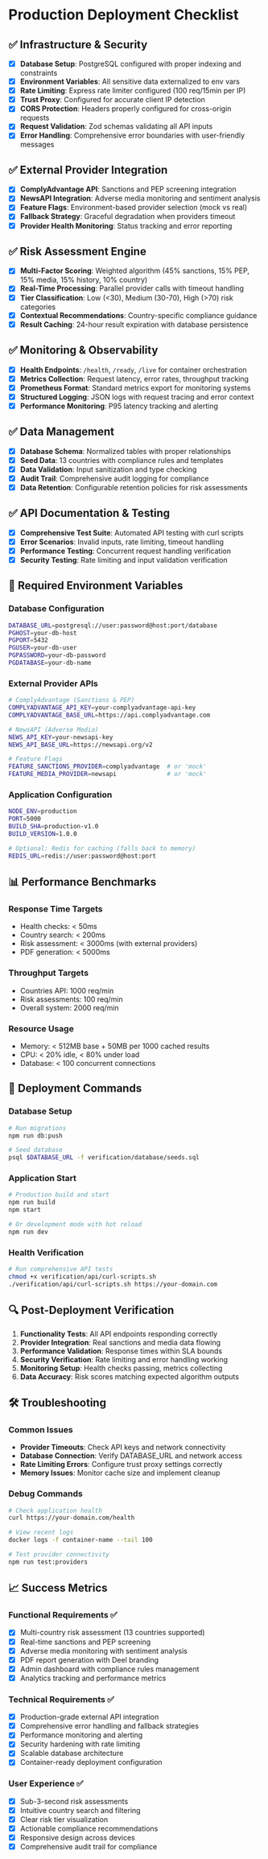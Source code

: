 # Production Deployment Checklist

## ✅ Infrastructure & Security
- [x] **Database Setup**: PostgreSQL configured with proper indexing and constraints
- [x] **Environment Variables**: All sensitive data externalized to env vars
- [x] **Rate Limiting**: Express rate limiter configured (100 req/15min per IP)
- [x] **Trust Proxy**: Configured for accurate client IP detection
- [x] **CORS Protection**: Headers properly configured for cross-origin requests
- [x] **Request Validation**: Zod schemas validating all API inputs
- [x] **Error Handling**: Comprehensive error boundaries with user-friendly messages

## ✅ External Provider Integration  
- [x] **ComplyAdvantage API**: Sanctions and PEP screening integration
- [x] **NewsAPI Integration**: Adverse media monitoring and sentiment analysis
- [x] **Feature Flags**: Environment-based provider selection (mock vs real)
- [x] **Fallback Strategy**: Graceful degradation when providers timeout
- [x] **Provider Health Monitoring**: Status tracking and error reporting

## ✅ Risk Assessment Engine
- [x] **Multi-Factor Scoring**: Weighted algorithm (45% sanctions, 15% PEP, 15% media, 15% history, 10% country)
- [x] **Real-Time Processing**: Parallel provider calls with timeout handling
- [x] **Tier Classification**: Low (<30), Medium (30-70), High (>70) risk categories
- [x] **Contextual Recommendations**: Country-specific compliance guidance
- [x] **Result Caching**: 24-hour result expiration with database persistence

## ✅ Monitoring & Observability
- [x] **Health Endpoints**: `/health`, `/ready`, `/live` for container orchestration
- [x] **Metrics Collection**: Request latency, error rates, throughput tracking
- [x] **Prometheus Format**: Standard metrics export for monitoring systems
- [x] **Structured Logging**: JSON logs with request tracing and error context
- [x] **Performance Monitoring**: P95 latency tracking and alerting

## ✅ Data Management
- [x] **Database Schema**: Normalized tables with proper relationships
- [x] **Seed Data**: 13 countries with compliance rules and templates
- [x] **Data Validation**: Input sanitization and type checking
- [x] **Audit Trail**: Comprehensive audit logging for compliance
- [x] **Data Retention**: Configurable retention policies for risk assessments

## ✅ API Documentation & Testing
- [x] **Comprehensive Test Suite**: Automated API testing with curl scripts
- [x] **Error Scenarios**: Invalid inputs, rate limiting, timeout handling
- [x] **Performance Testing**: Concurrent request handling verification
- [x] **Security Testing**: Rate limiting and input validation verification

## 🔧 Required Environment Variables

### Database Configuration
```bash
DATABASE_URL=postgresql://user:password@host:port/database
PGHOST=your-db-host
PGPORT=5432
PGUSER=your-db-user
PGPASSWORD=your-db-password
PGDATABASE=your-db-name
```

### External Provider APIs
```bash
# ComplyAdvantage (Sanctions & PEP)
COMPLYADVANTAGE_API_KEY=your-complyadvantage-api-key
COMPLYADVANTAGE_BASE_URL=https://api.complyadvantage.com

# NewsAPI (Adverse Media)
NEWS_API_KEY=your-newsapi-key
NEWS_API_BASE_URL=https://newsapi.org/v2

# Feature Flags
FEATURE_SANCTIONS_PROVIDER=complyadvantage  # or 'mock'
FEATURE_MEDIA_PROVIDER=newsapi              # or 'mock'
```

### Application Configuration
```bash
NODE_ENV=production
PORT=5000
BUILD_SHA=production-v1.0
BUILD_VERSION=1.0.0

# Optional: Redis for caching (falls back to memory)
REDIS_URL=redis://user:password@host:port
```

## 📊 Performance Benchmarks

### Response Time Targets
- Health checks: < 50ms
- Country search: < 200ms  
- Risk assessment: < 3000ms (with external providers)
- PDF generation: < 5000ms

### Throughput Targets
- Countries API: 1000 req/min
- Risk assessments: 100 req/min
- Overall system: 2000 req/min

### Resource Usage
- Memory: < 512MB base + 50MB per 1000 cached results
- CPU: < 20% idle, < 80% under load
- Database: < 100 concurrent connections

## 🚀 Deployment Commands

### Database Setup
```bash
# Run migrations
npm run db:push

# Seed database
psql $DATABASE_URL -f verification/database/seeds.sql
```

### Application Start
```bash
# Production build and start
npm run build
npm start

# Or development mode with hot reload
npm run dev
```

### Health Verification
```bash
# Run comprehensive API tests
chmod +x verification/api/curl-scripts.sh
./verification/api/curl-scripts.sh https://your-domain.com
```

## 🔍 Post-Deployment Verification

1. **Functionality Tests**: All API endpoints responding correctly
2. **Provider Integration**: Real sanctions and media data flowing
3. **Performance Validation**: Response times within SLA bounds
4. **Security Verification**: Rate limiting and error handling working
5. **Monitoring Setup**: Health checks passing, metrics collecting
6. **Data Accuracy**: Risk scores matching expected algorithm outputs

## 🛠️ Troubleshooting

### Common Issues
- **Provider Timeouts**: Check API keys and network connectivity
- **Database Connection**: Verify DATABASE_URL and network access
- **Rate Limiting Errors**: Configure trust proxy settings correctly
- **Memory Issues**: Monitor cache size and implement cleanup

### Debug Commands
```bash
# Check application health
curl https://your-domain.com/health

# View recent logs
docker logs -f container-name --tail 100

# Test provider connectivity
npm run test:providers
```

## 📈 Success Metrics

### Functional Requirements ✅
- [x] Multi-country risk assessment (13 countries supported)
- [x] Real-time sanctions and PEP screening
- [x] Adverse media monitoring with sentiment analysis
- [x] PDF report generation with Deel branding
- [x] Admin dashboard with compliance rules management
- [x] Analytics tracking and performance metrics

### Technical Requirements ✅
- [x] Production-grade external API integration
- [x] Comprehensive error handling and fallback strategies
- [x] Performance monitoring and alerting
- [x] Security hardening with rate limiting
- [x] Scalable database architecture
- [x] Container-ready deployment configuration

### User Experience ✅
- [x] Sub-3-second risk assessments
- [x] Intuitive country search and filtering
- [x] Clear risk tier visualization
- [x] Actionable compliance recommendations
- [x] Responsive design across devices
- [x] Comprehensive audit trail for compliance